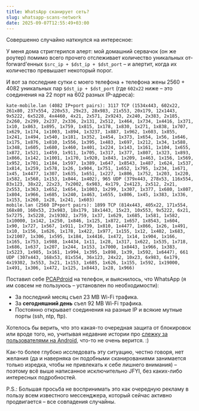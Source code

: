 ```yaml
---
title: WhatsApp сканирует сеть?
slug: whatsapp-scans-network
date: 2025-09-07T12:55:49+03:00
---
```


Совершенно случайно наткнулся на интересное:

У меня дома стриггерился алерт: мой домашний сервачок (он же роутер) помимо всего прочего отслеживает количество уникальных от-forward'енных `$src_ip + $dst_ip + $dst_port` – и алертит, когда их количество превышает некоторый порог.

И вот за последние сутки с моего телефона + телефона жены 2560 + 4082 уникальных пар `$dst_ip + $dst_port` (где `602x22` ниже – это соединения на 22 порт на 602 разных IP-адреса):

```
kate-mobile.lan (4082 IP+port pairs): 3117 TCP (1534x443, 602x22, 261x80, 237x554, 220x53, 29x23, 28x983, 21x553, 20x179, 12x1443, 9x5222, 6x5228, 4x4460, 4x21, 2x571, 2x9243, 2x240, 2x383, 2x185, 2x260, 2x299, 2x237, 2x336, 2x131, 2x512, 1x464, 1x734, 1x4416, 1x371, 1x10, 1x863, 1x895, 1x759, 1x815, 1x178, 1x830, 1x271, 1x838, 1x707, 1x629, 1x174, 1x1003, 1x894, 1x3237, 1x887, 1x962, 1x603, 1x855, 1x241, 1x494, 1x540, 1x181, 1x352, 1x454, 1x373, 1x654, 1x56, 1x646, 1x175, 1x876, 1x810, 1x556, 1x395, 1x483, 1x697, 1x212, 1x34, 1x588, 1x348, 1x605, 1x680, 1x460, 1x401, 1x224, 1x143, 1x161, 1x104, 1x655, 1x872, 1x521, 1x459, 1x911, 1x705, 1x317, 1x377, 1x807, 1x323, 1x893, 1x866, 1x142, 1x1001, 1x170, 1x920, 1x843, 1x209, 1x463, 1x156, 1x569, 1x952, 1x701, 1x184, 1x597, 1x389, 1x647, 1x8543, 1x487, 1x624, 1x537, 1x814, 1x259, 1x578, 1x26, 1x904, 1x751, 1x652, 1x795, 1x234, 1x671, 1x45, 1x4477, 1x307, 1x635, 1x651, 1x227, 1x806, 1x752, 1x203, 1x220, 1x582, 1x568, 1x153, 1x844, 1x402), 965 UDP (379x443, 278x53, 116x554, 83x123, 38x22, 22x23, 7x2002, 6x983, 4x179, 2x4123, 2x512, 2x21, 2x553, 1x363, 1x652, 1x654, 1x1003, 1x299, 1x307, 1x377, 1x680, 1x807, 1x804, 1x966, 1x685, 1x240, 1x463, 1x655, 1x806, 1x45, 1x383, 1x336, 1x153, 1x260, 1x28, 1x241, 1x603)
mobile.lan (2560 IP+port pairs): 1899 TCP (814x443, 405x22, 171x554, 168x80, 160x53, 23x983, 18x179, 18x1443, 15x23, 10x553, 9x5222, 6x21, 5x7275, 3x5228, 2x19302, 1x759, 1x37, 1x629, 1x685, 1x581, 1x582, 1x10000, 1x142, 1x250, 1x846, 1x125, 1x872, 1x657, 1x8543, 1x604, 1x90, 1x727, 1x567, 1x911, 1x739, 1x810, 1x4477, 1x866, 1x26, 1x491, 1x10, 1x156, 1x626, 1x178, 1x422, 1x977, 1x155, 1x12, 1x402, 1x683, 1x21007, 1x306, 1x595, 1x184, 1x4416, 1x472, 1x14, 1x904, 1x166, 1x165, 1x753, 1x988, 1x4434, 1x11, 1x28, 1x317, 1x622, 1x535, 1x718, 1x686, 1x637, 1x207, 1x244, 1x153, 1x7000, 1x8443, 1x966, 1x383, 1x5223, 1x985, 1x161, 1x994, 1x395, 1x898, 1x39, 1x592, 1x6447), 661 UDP (307x443, 168x53, 81x554, 36x123, 24x22, 10x23, 6x983, 6x179, 4x19302, 3x553, 3x21, 1x153, 1x685, 1x626, 1x155, 1x592, 1x19000, 1x491, 1x306, 1x472, 1x125, 1x8443, 1x28, 1x966)
```

Поставил себе [PCAPdroid](https://play.google.com/store/apps/details?id=com.emanuelef.remote_capture) на телефон, и выяснилось, что WhatsApp (я им совсем не пользуюсь – установлен по необходимости):
* За последний месяц съел 23 MB Wi-Fi трафика.
* За **сегодняшний день** съел 92 MB Wi-Fi трафика.
* Постоянно открывает соединения на разные IP и всякие мутные порты (ssh, ntp, ftp).

Хотелось бы верить, что это какая-то очередная защита от блокировок или вроде того, но, учитывая недавние истории про [слежку за пользователями на Android](https://habr.com/ru/articles/915732/), что-то не очень верится. :)

Как-то более глубоко исследовать эту ситуацию, честно говоря, нет желания (да и наверняка он подобными сканированиями занимается только изредка, чтобы не привлекать к себе лишнего внимания) – поэтому всё выше написанное исключительно JFYI, без каких-либо интересных подробностей.

P.S.: Большая просьба не воспринимать это как очередную рекламу в пользу всем известного мессенджера, который сейчас активно продвигается – все совпадения случайны.